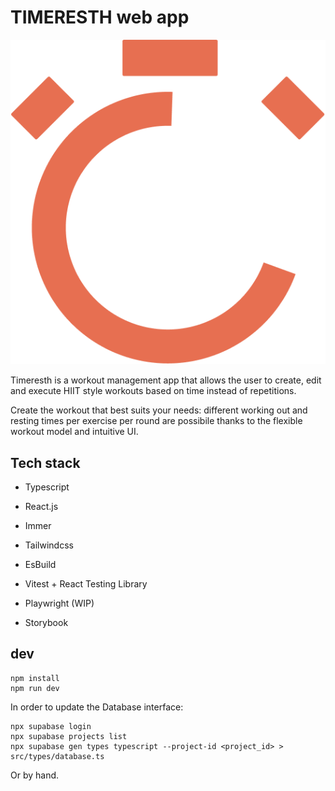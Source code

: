 # TIMERESTH web app

![alt text][logo]

[logo]: https://github.com/giovanniRodighiero/timeresth/blob/master/assets/timerest-logo.png "Logo Timerest"

Timeresth is a workout management app that allows the user to create, edit and execute HIIT style workouts based on time instead of repetitions.

Create the workout that best suits your needs: different working out and resting times per exercise per round are possibile thanks to the flexible workout model and intuitive UI.

## Tech stack
* Typescript
* React.js
* Immer
* Tailwindcss

* EsBuild
* Vitest + React Testing Library
* Playwright (WIP)

* Storybook

## dev
```
npm install
npm run dev
```

In order to update the Database interface:

```
npx supabase login
npx supabase projects list
npx supabase gen types typescript --project-id <project_id> > src/types/database.ts
```

Or by hand.
